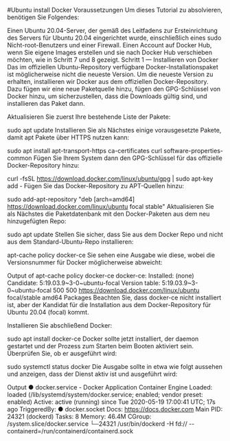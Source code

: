 #Ubuntu install Docker
Voraussetzungen
Um dieses Tutorial zu absolvieren, benötigen Sie Folgendes:

Einen Ubuntu 20.04-Server, der gemäß des Leitfadens zur Ersteinrichtung des Servers für Ubuntu 20.04 eingerichtet wurde, einschließlich eines sudo Nicht-root-Benutzers und einer Firewall.
Einen Account auf Docker Hub, wenn Sie eigene Images erstellen und sie nach Docker Hub verschieben möchten, wie in Schritt 7 und 8 gezeigt.
Schritt 1 — Installieren von Docker
Das im offiziellen Ubuntu-Repository verfügbare Docker-Installationspaket ist möglicherweise nicht die neueste Version. Um die neueste Version zu erhalten, installieren wir Docker aus dem offiziellen Docker-Repository. Dazu fügen wir eine neue Paketquelle hinzu, fügen den GPG-Schlüssel von Docker hinzu, um sicherzustellen, dass die Downloads gültig sind, und installieren das Paket dann.

Aktualisieren Sie zuerst Ihre bestehende Liste der Pakete:

sudo apt update
Installieren Sie als Nächstes einige vorausgesetzte Pakete, damit apt Pakete über HTTPS nutzen kann:

sudo apt install apt-transport-https ca-certificates curl software-properties-common
Fügen Sie Ihrem System dann den GPG-Schlüssel für das offizielle Docker-Repository hinzu:

curl -fsSL https://download.docker.com/linux/ubuntu/gpg | sudo apt-key add -
Fügen Sie das Docker-Repository zu APT-Quellen hinzu:

sudo add-apt-repository "deb [arch=amd64] https://download.docker.com/linux/ubuntu focal stable"
Aktualisieren Sie als Nächstes die Paketdatenbank mit den Docker-Paketen aus dem neu hinzugefügten Repo:

sudo apt update
Stellen Sie sicher, dass Sie aus dem Docker Repo und nicht aus dem Standard-Ubuntu-Repo installieren:

apt-cache policy docker-ce
Sie sehen eine Ausgabe wie diese, wobei die Versionsnummer für Docker möglicherweise abweicht:

Output of apt-cache policy docker-ce
docker-ce:
  Installed: (none)
  Candidate: 5:19.03.9~3-0~ubuntu-focal
  Version table:
     5:19.03.9~3-0~ubuntu-focal 500
        500 https://download.docker.com/linux/ubuntu focal/stable amd64 Packages
Beachten Sie, dass docker-ce nicht installiert ist, aber der Kandidat für die Installation aus dem Docker-Repository für Ubuntu 20.04 (focal) kommt.

Installieren Sie abschließend Docker:

sudo apt install docker-ce
Docker sollte jetzt installiert, der daemon gestartet und der Prozess zum Starten beim Booten aktiviert sein. Überprüfen Sie, ob er ausgeführt wird:

sudo systemctl status docker
Die Ausgabe sollte in etwa wie folgt aussehen und anzeigen, dass der Dienst aktiv ist und ausgeführt wird:

Output
● docker.service - Docker Application Container Engine
     Loaded: loaded (/lib/systemd/system/docker.service; enabled; vendor preset: enabled)
     Active: active (running) since Tue 2020-05-19 17:00:41 UTC; 17s ago
TriggeredBy: ● docker.socket
       Docs: https://docs.docker.com
   Main PID: 24321 (dockerd)
      Tasks: 8
     Memory: 46.4M
     CGroup: /system.slice/docker.service
             └─24321 /usr/bin/dockerd -H fd:// --containerd=/run/containerd/containerd.sock
